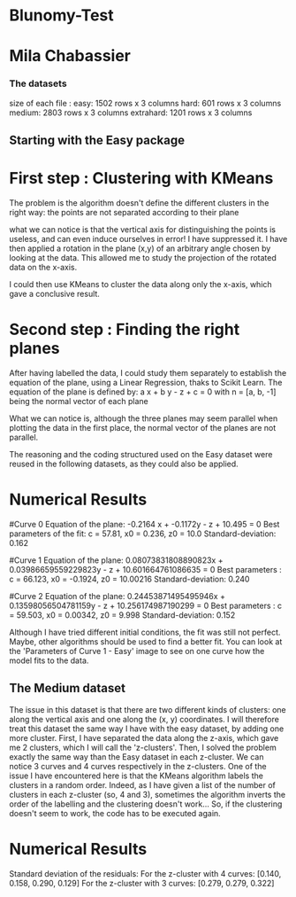 # Blunomy-Test
# Mila Chabassier

### The datasets
size of each file : 
 easy: 1502 rows x 3 columns
 hard: 601 rows x 3 columns
 medium: 2803 rows x 3 columns
 extrahard: 1201 rows x 3 columns

## Starting with the Easy package
# First step : Clustering with KMeans
The problem is the algorithm doesn't define the different clusters in the right way: the points are not separated according to their plane


what we can notice is that the vertical axis for distinguishing the points is useless, and can even induce ourselves in error! I have suppressed it.
I have then applied a rotation in the plane (x,y) of an arbitrary angle chosen by looking at the data. This allowed me to study the projection of the rotated data on the x-axis.

I could then use KMeans to cluster the data along only the x-axis, which gave a conclusive result.

# Second step : Finding the right planes
After having labelled the data, I could study them separately to establish the equation of the plane, using a Linear Regression, thaks to Scikit Learn.
The equation of the plane is defined by: a x + b y - z + c = 0
with n = [a, b, -1] being the normal vector of each plane

What we can notice is, although the three planes may seem parallel when plotting the data in the first place, the normal vector of the planes are not parallel.

The reasoning and the coding structured used on the Easy dataset were reused in the following datasets, as they could also be applied.

# Numerical Results
#Curve 0
Equation of the plane: -0.2164 x + -0.1172y - z + 10.495 = 0
Best parameters of the fit: c = 57.81, x0 = 0.236, z0 = 10.0
Standard-deviation: 0.162

#Curve 1
Equation of the plane: 0.08073831808890823x + 0.03986659559229823y - z + 10.601664761086635 = 0
Best parameters : c = 66.123, x0 = -0.1924, z0 = 10.00216
Standard-deviation: 0.240

#Curve 2
Equation of the plane: 0.24453871495495946x + 0.13598056504781159y - z + 10.256174987190299 = 0
Best parameters : c = 59.503, x0 = 0.00342, z0 = 9.998
Standard-deviation: 0.152

Although I have tried different initial conditions, the fit was still not perfect. Maybe, other algorithms should be used to find a better fit. You can look at the 'Parameters of Curve 1 - Easy' image to see on one curve how the model fits to the data.

## The Medium dataset
The issue in this dataset is that there are two different kinds of clusters: one along the vertical axis and one along the (x, y) coordinates.
I will therefore treat this dataset the same way I have with the easy dataset, by adding one more cluster. First, I have separated the data along the z-axis, which gave me 2 clusters, which I will call the 'z-clusters'. Then, I solved the problem exactly the same way than the Easy dataset in each z-cluster. We can notice 3 curves and 4 curves respectively in the z-clusters.
One of the issue I have encountered here is that the KMeans algorithm labels the clusters in a random order. Indeed, as I have given a list of the number of clusters in each z-cluster (so, 4 and 3), sometimes the algorithm inverts the order of the labelling and the clustering doesn't work... So, if the clustering doesn't seem to work, the code has to be executed again.

# Numerical Results

Standard deviation of the residuals: 
For the z-cluster with 4 curves: [0.140, 0.158, 0.290,  0.129]
For the z-cluster with 3 curves: [0.279, 0.279, 0.322]

